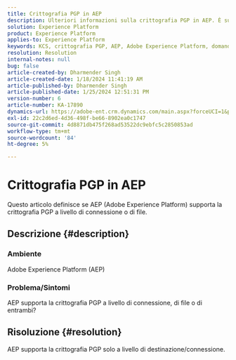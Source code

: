 ```yaml
---
title: Crittografia PGP in AEP
description: Ulteriori informazioni sulla crittografia PGP in AEP. È supportato solo a livello di connessione.
solution: Experience Platform
product: Experience Platform
applies-to: Experience Platform
keywords: KCS, crittografia PGP, AEP, Adobe Experience Platform, domande frequenti
resolution: Resolution
internal-notes: null
bug: false
article-created-by: Dharmender Singh
article-created-date: 1/18/2024 11:41:19 AM
article-published-by: Dharmender Singh
article-published-date: 1/25/2024 12:51:31 PM
version-number: 6
article-number: KA-17890
dynamics-url: https://adobe-ent.crm.dynamics.com/main.aspx?forceUCI=1&pagetype=entityrecord&etn=knowledgearticle&id=6e4a767d-f6b5-ee11-a569-6045bd0065b6
exl-id: 22c2d6ed-4d36-498f-be66-8902ea0c1747
source-git-commit: 4d8871db475f268ad53522dc9ebfc5c2850853ad
workflow-type: tm+mt
source-wordcount: '84'
ht-degree: 5%

---
```


# Crittografia PGP in AEP


Questo articolo definisce se AEP (Adobe Experience Platform) supporta la crittografia PGP a livello di connessione o di file.

## Descrizione {#description}


### <b>Ambiente</b>

Adobe Experience Platform (AEP)

### <b>Problema/Sintomi</b>

AEP supporta la crittografia PGP a livello di connessione, di file o di entrambi?


## Risoluzione {#resolution}


AEP supporta la crittografia PGP solo a livello di destinazione/connessione.
